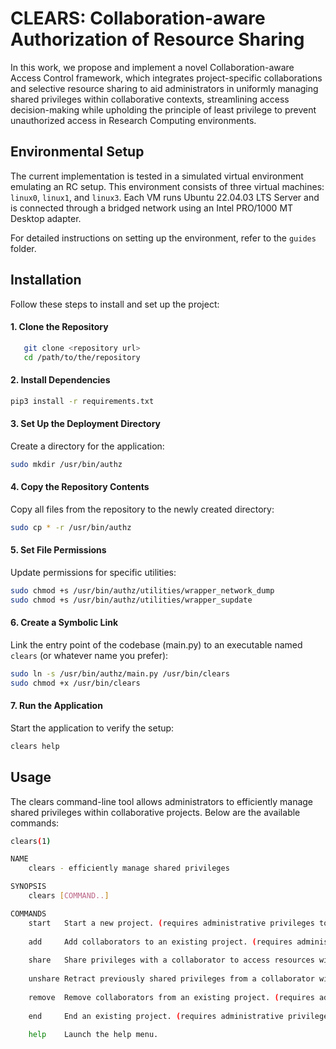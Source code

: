 # CLEARS: Collaboration-aware Authorization of Resource Sharing

In this work, we propose and implement a novel Collaboration-aware Access Control framework, which integrates project-specific collaborations and selective resource sharing to aid administrators in uniformly managing shared privileges within collaborative contexts, streamlining access decision-making while upholding the principle of least privilege to prevent unauthorized access in Research Computing environments.

## Environmental Setup

The current implementation is tested in a simulated virtual environment emulating an RC setup. This environment consists of three virtual machines: `linux0`, `linux1`, and `linux3`. Each VM runs Ubuntu 22.04.03 LTS Server and is connected through a bridged network using an Intel PRO/1000 MT Desktop adapter.

For detailed instructions on setting up the environment, refer to the `guides` folder.

## Installation

Follow these steps to install and set up the project:

#### 1. Clone the Repository
```bash
   git clone <repository url>
   cd /path/to/the/repository
```

#### 2. Install Dependencies

```bash
pip3 install -r requirements.txt
```

#### 3. Set Up the Deployment Directory
Create a directory for the application:

```bash
sudo mkdir /usr/bin/authz
```

#### 4. Copy the Repository Contents
Copy all files from the repository to the newly created directory:

```bash
sudo cp * -r /usr/bin/authz
```

#### 5. Set File Permissions
Update permissions for specific utilities:

```bash
sudo chmod +s /usr/bin/authz/utilities/wrapper_network_dump
sudo chmod +s /usr/bin/authz/utilities/wrapper_supdate
```

#### 6. Create a Symbolic Link
Link the entry point of the codebase (main.py) to an executable named `clears` (or whatever name you prefer):

```bash
sudo ln -s /usr/bin/authz/main.py /usr/bin/clears
sudo chmod +x /usr/bin/clears
```

#### 7. Run the Application
Start the application to verify the setup:

```bash
clears help
```


## Usage
The clears command-line tool allows administrators to efficiently manage shared privileges within collaborative projects. Below are the available commands:

```bash
clears(1)

NAME
    clears - efficiently manage shared privileges

SYNOPSIS
    clears [COMMAND..]

COMMANDS
    start   Start a new project. (requires administrative privileges to perform)
    
    add     Add collaborators to an existing project. (requires administrative privileges to perform)
    
    share   Share privileges with a collaborator to access resources within a project.
    
    unshare Retract previously shared privileges from a collaborator within a project.
    
    remove  Remove collaborators from an existing project. (requires administrative privileges to perform)
    
    end     End an existing project. (requires administrative privileges to perform)
    
    help    Launch the help menu.
```

